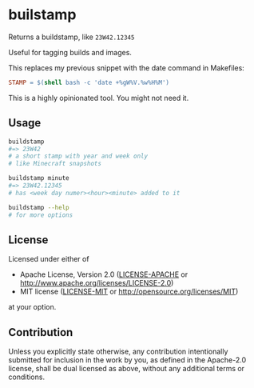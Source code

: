 # builstamp

Returns a buildstamp, like `23W42.12345`

Useful for tagging builds and images.

This replaces my previous snippet with the date command in Makefiles:

```makefile
STAMP = $(shell bash -c 'date +%gW%V.%w%H%M')
```

This is a highly opinionated tool.
You might not need it.

## Usage

```sh
buildstamp
#=> 23W42
# a short stamp with year and week only
# like Minecraft snapshots

buildstamp minute
#=> 23W42.12345
# has <week day numer><hour><minute> added to it

buildstamp --help
# for more options
```

## License

Licensed under either of

 * Apache License, Version 2.0
   ([LICENSE-APACHE](LICENSE-APACHE) or http://www.apache.org/licenses/LICENSE-2.0)
 * MIT license
   ([LICENSE-MIT](LICENSE-MIT) or http://opensource.org/licenses/MIT)

at your option.

## Contribution

Unless you explicitly state otherwise, any contribution intentionally submitted
for inclusion in the work by you, as defined in the Apache-2.0 license, shall be
dual licensed as above, without any additional terms or conditions.
